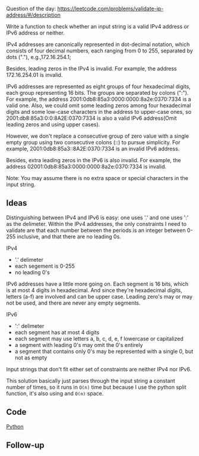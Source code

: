 Question of the day: https://leetcode.com/problems/validate-ip-address/#/description

Write a function to check whether an input string is a valid IPv4 address or IPv6 address or neither.

IPv4 addresses are canonically represented in dot-decimal notation, which consists of four decimal numbers, each ranging from 0 to 255, separated by dots ("."), e.g.,172.16.254.1;

Besides, leading zeros in the IPv4 is invalid. For example, the address 172.16.254.01 is invalid.

IPv6 addresses are represented as eight groups of four hexadecimal digits, each group representing 16 bits. The groups are separated by colons (":"). For example, the address 2001:0db8:85a3:0000:0000:8a2e:0370:7334 is a valid one. Also, we could omit some leading zeros among four hexadecimal digits and some low-case characters in the address to upper-case ones, so 2001:db8:85a3:0:0:8A2E:0370:7334 is also a valid IPv6 address(Omit leading zeros and using upper cases).

However, we don't replace a consecutive group of zero value with a single empty group using two consecutive colons (::) to pursue simplicity. For example, 2001:0db8:85a3::8A2E:0370:7334 is an invalid IPv6 address.

Besides, extra leading zeros in the IPv6 is also invalid. For example, the address 02001:0db8:85a3:0000:0000:8a2e:0370:7334 is invalid.

Note: You may assume there is no extra space or special characters in the input string.

## Ideas

Distinguishing between IPv4 and IPv6 is easy: one uses '.' and one uses ':' as
the delimeter. Within the IPv4 addresses, the only constraints I need to validate
are that each number between the periods is an integer between 0-255 inclusive,
and that there are no leading 0s.

IPv4  
* '.' delimeter  
* each segement is 0-255  
* no leading 0's  

IPv6 addresses have a little more going on. Each segment is 16 bits, which is
at most 4 digits in hexadecimal. And since they're hexadecimal digits,
letters (a-f) are involved and can be upper case. Leading zero's may or may
not be used, and there are never any empty segments.

IPv6  
* ':' delimeter  
* each segment has at most 4 digits  
* each segment may use letters a, b, c, d, e, f lowercase or capitalized  
* a segment with leading 0's may omit the 0's entirely  
* a segment that contains only 0's may be represented with a single 0, but not as empty  

Input strings that don't fit either set of constraints are neither IPv4 nor IPv6.

This solution basically just parses through the input string a constant number
of times, so it runs in `O(n)` time but because I use the python split
function, it's also using and `O(n)` space.

## Code

[Python](./validateIP.py)

## Follow-up



